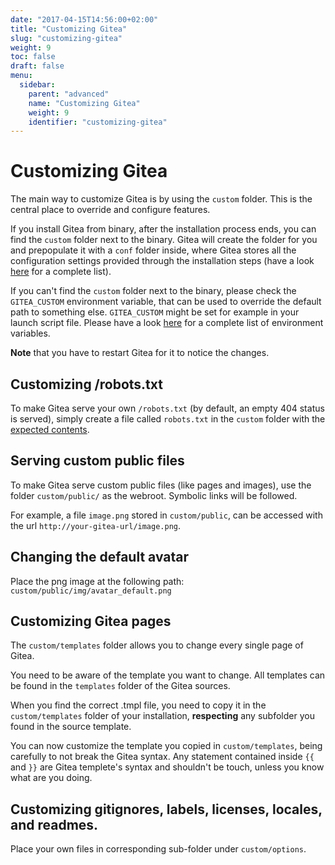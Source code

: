 ```yaml
---
date: "2017-04-15T14:56:00+02:00"
title: "Customizing Gitea"
slug: "customizing-gitea"
weight: 9
toc: false
draft: false
menu:
  sidebar:
    parent: "advanced"
    name: "Customizing Gitea"
    weight: 9
    identifier: "customizing-gitea"
---
```


# Customizing Gitea

The main way to customize Gitea is by using the `custom` folder. This is the central place to override and configure features.

If you install Gitea from binary, after the installation process ends, you can find the `custom` folder next to the binary.
Gitea will create the folder for you and prepopulate it with a `conf` folder inside, where Gitea stores all the configuration settings provided through the installation steps (have a look [here](https://docs.gitea.io/en-us/config-cheat-sheet/) for a complete list).

If you can't find the `custom` folder next to the binary, please check the `GITEA_CUSTOM` environment variable, that can be used to override the default path to something else. `GITEA_CUSTOM` might be set for example in your launch script file. Please have a look [here](https://docs.gitea.io/en-us/specific-variables/) for a complete list of environment variables.

**Note** that you have to restart Gitea for it to notice the changes.

## Customizing /robots.txt

To make Gitea serve your own `/robots.txt` (by default, an empty 404 status is served), simply create a file called `robots.txt` in the `custom` folder with the [expected contents](http://www.robotstxt.org/).

## Serving custom public files

To make Gitea serve custom public files (like pages and images), use the folder `custom/public/` as the webroot. Symbolic links will be followed.

For example, a file `image.png` stored in `custom/public`, can be accessed with the url `http://your-gitea-url/image.png`.

## Changing the default avatar

Place the png image at the following path: `custom/public/img/avatar_default.png`

## Customizing Gitea pages

The `custom/templates` folder allows you to change every single page of Gitea.

You need to be aware of the template you want to change. All templates can be found in the `templates` folder of the Gitea sources.

When you find the correct .tmpl file, you need to copy it in the `custom/templates` folder of your installation, __respecting__ any subfolder you found in the source template.

You can now customize the template you copied in `custom/templates`, being carefully to not break the Gitea syntax.
Any statement contained inside `{{` and `}}` are Gitea templete's syntax and shouldn't be touch, unless you know what are you doing.

## Customizing gitignores, labels, licenses, locales, and readmes.

Place your own files in corresponding sub-folder under `custom/options`.
